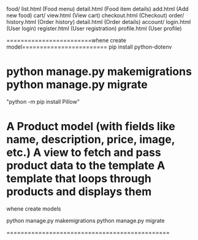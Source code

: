 food/
list.html (Food menu)
detail.html (Food item details)
add.html (Add new food)
cart/
view.html (View cart)
checkout.html (Checkout)
order/
history.html (Order history)
detail.html (Order details)
account/
login.html (User login)
register.html (User registration)
profile.html (User profile)

========================whene create model========================
   pip install python-dotenv
   
   python manage.py makemigrations
   python manage.py migrate
================ 
   "python -m pip install Pillow"

A Product model (with fields like name, description, price, image, etc.)
A view to fetch and pass product data to the template
A template that loops through products and displays them
==================================
whene create models

python manage.py makemigrations
python manage.py migrate

==============================================